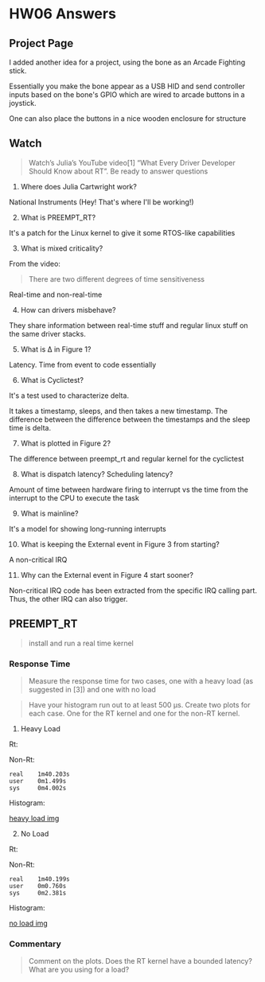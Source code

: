 # HW06 Answers

## Project Page

I added another idea for a project, using the bone as an Arcade Fighting stick.

Essentially you make the bone appear as a USB HID and send controller inputs based on the bone's GPIO which are wired to arcade buttons in a joystick.

One can also place the buttons in a nice wooden enclosure for structure

## Watch

> Watch’s Julia’s YouTube video[1] “What Every Driver Developer Should Know about RT”. Be ready to answer questions

1. Where does Julia Cartwright work?

National Instruments (Hey! That's where I'll be working!)

2. What is PREEMPT_RT?

It's a patch for the Linux kernel to give it some RTOS-like capabilities

3. What is mixed criticality?

From the video:

> There are two different degrees of time sensitiveness

Real-time and non-real-time

4. How can drivers misbehave?

They share information between real-time stuff and regular linux stuff on the same driver stacks.

5. What is Δ in Figure 1?

Latency. Time from event to code essentially

6. What is Cyclictest?

It's a test used to characterize delta.

It takes a timestamp, sleeps, and then takes a new timestamp. The difference between the difference between the timestamps and the sleep time is delta.

7. What is plotted in Figure 2?

The difference between preempt_rt and regular kernel for the cyclictest

8. What is dispatch latency? Scheduling latency?

Amount of time between hardware firing to interrupt vs the time from the interrupt to the CPU to execute the task

9. What is mainline?

It's a model for showing long-running interrupts

10. What is keeping the External event in Figure 3 from starting?

A non-critical IRQ

11. Why can the External event in Figure 4 start sooner?

Non-critical IRQ code has been extracted from the specific IRQ calling part. Thus, the other IRQ can also trigger.

## PREEMPT_RT

> install and run a real time kernel

### Response Time

> Measure the response time for two cases, one with a heavy load (as suggested in [3]) and one with no load

> Have your histogram run out to at least 500 µs. Create two plots for each case. One for the RT kernel and one for the non-RT kernel.

1. Heavy Load

Rt: 

Non-Rt:

``` 
real    1m40.203s
user    0m1.499s
sys     0m4.002s
```

Histogram:

[heavy load img](./heavy.png)

2. No Load

Rt:

Non-Rt:

```
real    1m40.199s
user    0m0.760s
sys	    0m2.381s
```

Histogram:

[no load img](./no-load.png)

### Commentary

> Comment on the plots. Does the RT kernel have a bounded latency? What are you using for a load?



